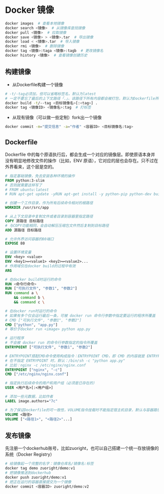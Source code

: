 # Docker 镜像

```bash
docker images  # 查看本地镜像
docker search <镜像>  # 从镜像库查找镜像
docker pull <镜像>  # 拉取镜像
docker save <镜像> > <镜像>.tar  # 导出镜像
docker load < <镜像>.tar  # 导入镜像
docker rmi <镜像>  # 删除镜像
docker tag <镜像>:taga <镜像>:tagb  # 更改镜像名
docker history <镜像>  # 查看镜像创建历史
```

## 构建镜像

- 从Dockerfile构建一个镜像

```bash
# -t/-tag必须加，但可以省略标签名，默认为latest
# 一定不要忘了最后的上下文路径「.」，该路径下所有内容都会被打包，默认为Dockerfile所在目录
docker build -t/--tag <目标镜像名>[:<tag>] .
docker tag <镜像ID> <镜像名>:tag  # 打标签
```

- 从现有镜像（可以做一些定制）fork出一个镜像

```bash
docker commit -m="提交信息" -a="作者" <容器ID> <目标镜像名:tag>
```

## Dockerfile

Dockerfile 中的每个原语执行后，都会生成一个对应的镜像层。即使原语本身并没有明显地修改文件的操作（比如，ENV 原语），它对应的层也会存在。只不过在外界看来，这个层是空的。

```Dockerfile
# 指定基础镜像，免去安装各种环境的操作
FROM python:3-slim
# 否则就需要这样写了
# FROM ubuntu:latest
# RUN apt-get update -yRUN apt-get install -y python-pip python-dev build-essential

# 创建一个工作目录，作为所有后续命令相对的根路径
WORKDIR /usr/src/app

# 从上下文目录中复制文件或者目录到容器里指定路径
COPY 源路径 目标路径
# 与COPY功能相同，会自动解压压缩包文件然后复制到目标路径
ADD 源路径 目标路径

# 允许外界访问容器的80端口
EXPOSE 80

# 设置环境变量
ENV <key> <value>
ENV <key1>=<value1> <key2>=<value2>...
# 作用域仅在docker build的过程中有效
ARG

# 在docker build时运行的命令
RUN <命令行命令>
RUN ["可执行文件", "参数1", "参数2"]
RUN command a \
    && command b \
    && command c \

# 在docker run时运行的命令
# 如果有多个仅会运行最后一条，可被 docker run 命令行参数中指定要运行的程序所覆盖
# CMD ["可执行文件", "参数1", "参数2"]
CMD ["python", "app.py"]
# 等价于docker run <image> python app.py

# 运行程序
# 不会被 docker run 的命令行参数指定的指令所覆盖
ENTRYPOINT ["可执行文件", "参数1", "参数2"]

# ENTRYPOINT搭配CMD命令使用构成指令：ENTRYPOINT CMD，即 CMD 的内容就是 ENTRYPOINT 的参数
# 在不指定 ENTRYPOINT 时，默认：/bin/sh -c "python app.py"
# 比如：nginx -c /etc/nginx/nginx.conf
ENTRYPOINT ["nginx", "-c"]
CMD ["/etc/nginx/nginx.conf"]

# 指定执行后续命令的用户和用户组（必须是已存在的）
USER <用户名>[:<用户组>]

# 添加一些元数据，比如作者
LABEL image.authors="7c"

# 为了保证Dockerfile的可一致性，VOLUME指令挂载时不能指定宿主机目录，默认与容器路径一致
VOLUME <路径>
VOLUME ["<路径1>", "<路径2>"...]
```

## 发布镜像

先注册一个dockerhub账号，比如zuoright，也可以自己搭建一个统一存放镜像的系统（Docker Registry）

```bash
# 给镜像起一个完整的名字：镜像仓库名/镜像名:标签
docker tag demo zuoright/demo:v1
# 把镜像推送到dockerhub
docker push zuoright/demo:v1
# 把正在运行的容器直接提交为一个镜像
docker commit <容器ID> zuoright/demo:v2
```
